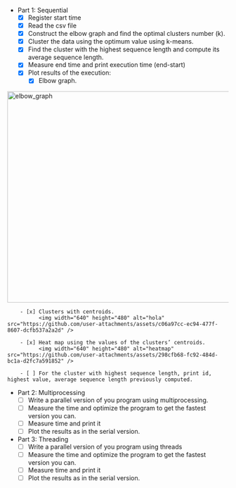 - Part 1: Sequential
    - [x] Register start time
    - [x] Read the csv file
    - [x] Construct the elbow graph and find the optimal clusters number (k).
    - [x] Cluster the data using the optimum value using k-means.
    - [x] Find the cluster with the highest sequence length and compute its average sequence length.
    - [x] Measure end time and print execution time (end-start)
    - [x] Plot results of the execution:
        - [x] Elbow graph.
<img width="640" height="480" alt="elbow_graph" src="https://github.com/user-attachments/assets/6263e45e-c6ed-4236-b977-da056651f592" />

        - [x] Clusters with centroids.
              <img width="640" height="480" alt="hola" src="https://github.com/user-attachments/assets/c06a97cc-ec94-477f-8607-dcfb537a2a2d" />

        - [x] Heat map using the values of the clusters’ centroids.
              <img width="640" height="480" alt="heatmap" src="https://github.com/user-attachments/assets/298cfb68-fc92-484d-bc1a-d2fc7a591852" />
              
        - [ ] For the cluster with highest sequence length, print id, highest value, average sequence length previously computed.

- Part 2: Multiprocessing
    - [ ] Write a parallel version of you program using multiprocessing.
    - [ ] Measure the time and optimize the program to get the fastest version you can.
    - [ ] Measure time and print it
    - [ ] Plot the results as in the serial version.

- Part 3: Threading
    - [ ] Write a parallel version of you program using threads
    - [ ] Measure the time and optimize the program to get the fastest version you can.
    - [ ] Measure time and print it
    - [ ] Plot the results as in the serial version.
